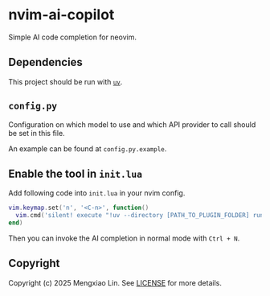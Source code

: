 nvim-ai-copilot
===
Simple AI code completion for neovim.

## Dependencies
This project should be run with [`uv`](https://github.com/astral-sh/uv).

## `config.py`
Configuration on which model to use and which API provider to call should be set in this file.

An example can be found at `config.py.example`.

## Enable the tool in `init.lua`
Add following code into `init.lua` in your nvim config.
```lua 
vim.keymap.set('n', '<C-n>', function()
  vim.cmd('silent! execute "!uv --directory [PATH_TO_PLUGIN_FOLDER] run main.py " . v:servername . " & "')
end)
```

Then you can invoke the AI completion in normal mode with `Ctrl + N`.

## Copyright
Copyright (c) 2025 Mengxiao Lin. See [LICENSE](LICENSE) for more details.
